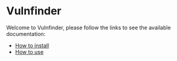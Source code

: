# Vulnfinder
Welcome to Vulnfinder, please follow the links to see the available documentation:
 * [How to install](https://gitlab.com/ryepesg/vulnfinder/wikis/how-to-install)
 * [How to use](https://gitlab.com/ryepesg/vulnfinder/wikis/beginners-guide)